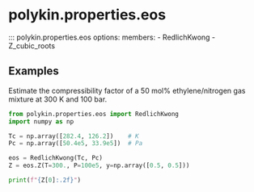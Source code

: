 # polykin.properties.eos

::: polykin.properties.eos
    options:
        members:
            - RedlichKwong
            - Z_cubic_roots

## Examples

Estimate the compressibility factor of a 50 mol% ethylene/nitrogen gas mixture at 300 K and
100 bar.

```python exec="on" source="material-block"
from polykin.properties.eos import RedlichKwong
import numpy as np

Tc = np.array([282.4, 126.2])    # K
Pc = np.array([50.4e5, 33.9e5])  # Pa

eos = RedlichKwong(Tc, Pc)
Z = eos.Z(T=300., P=100e5, y=np.array([0.5, 0.5]))

print(f"{Z[0]:.2f}")
```
